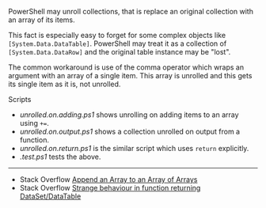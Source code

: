 
PowerShell may unroll collections, that is replace an original collection with
an array of its items.

This fact is especially easy to forget for some complex objects like
`[System.Data.DataTable]`. PowerShell may treat it as a collection of
`[System.Data.DataRow]` and the original table instance may be "lost".

The common workaround is use of the comma operator which wraps an argument with
an array of a single item. This array is unrolled and this gets its single item
as it is, not unrolled.

Scripts

- *unrolled.on.adding.ps1* shows unrolling on adding items to an array using `+=`.
- *unrolled.on.output.ps1* shows a collection unrolled on output from a function.
- *unrolled.on.return.ps1* is the similar script which uses `return` explicitly.
- *.test.ps1* tests the above.

---

- Stack Overflow [Append an Array to an Array of Arrays](http://stackoverflow.com/q/6157179/323582)
- Stack Overflow [Strange behaviour in function returning DataSet/DataTable](http://stackoverflow.com/q/1918190/323582)
